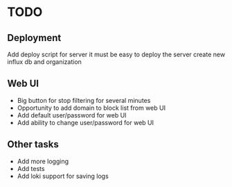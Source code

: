 # TODO

## Deployment
Add deploy script for server
it must be easy to deploy the server create new influx db and organization

## Web UI
- Big button for stop filtering for several minutes
- Opportunity to add domain to block list from web UI
- Add default user/password for web UI
- Add ability to change user/password for web UI


## Other tasks
- Add more logging
- Add tests
- Add loki support for saving logs
